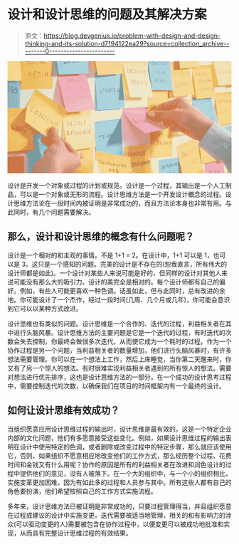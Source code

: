 # 设计和设计思维的问题及其解决方案

> 原文：<https://blog.devgenius.io/problem-with-design-and-design-thinking-and-its-solution-d7194122ea29?source=collection_archive---------0----------------------->

![](img/74cf96869ec14686219da23539628830.png)

设计是开发一个对象或过程的计划或规范。设计是一个过程，其输出是一个人工制品，可以是一个对象或无形的流程。设计思维方法是一个开发设计概念的过程。设计思维方法论在一段时间内被证明是非常成功的，而且方法论本身也非常有用。与此同时，有几个问题需要解决。

## 那么，设计和设计思维的概念有什么问题呢？

设计是一个相对的和主观的事情。不是 1+1 = 2。在设计中，1+1 可以是 1，也可以是 3。这只是一个感知的问题。完美的设计是不存在的(恕我直言，所有伟大的设计师都是如此)。一个设计对某些人来说可能是好的，但同样的设计对其他人来说可能没有那么大的吸引力。设计的美完全是相对的。每个设计师都有自己的偏好。例如，有些人可能更喜欢一种色调。话虽如此，但与此同时，总有改进的余地。你可能设计了一个杰作，经过一段时间(几周、几个月或几年)，你可能会意识到它可以以某种方式改进。

设计思维也有类似的问题。设计思维是一个合作的、迭代的过程，利益相关者在其中进行头脑风暴。设计思维方法的主要问题是它是一个迭代的过程，有时迭代的次数会失去控制，你最终会做很多次迭代，从而使它成为一个耗时的过程。作为一个协作过程是另一个问题，当利益相关者的数量增加，他们进行头脑风暴时，有许多想法需要管理。你可以在一个想法上工作，然后上床睡觉，当你第二天醒来时，你又有了另一个惊人的想法。有时很难实现利益相关者遇到的所有惊人的想法。需要对想法进行优先排序，这也是设计思维方法的一部分。在一个成功的设计思考过程中，需要控制迭代的次数，以确保我们在项目的时间框架内有一个最终的设计。

## 如何让设计思维有效成功？

当组织愿意应用设计思维过程的输出时，设计思维是最有效的。这是一个特定企业内部的文化问题，他们有多愿意接受这些变化。例如，如果设计思维过程的输出表明在设计中使用特定的色调，或者删除或改变过程中的特定步骤，那么就应该使用它，否则，如果组织不愿意相应地改变他们的工作方式，那么经历整个过程、花费时间和金钱又有什么用呢？协作的原因是所有的利益相关者在改进和润色设计的过程中提供他们的意见，没有人被落下。在一个大的组织中，与一个小的组织相比，实施变革更加困难，因为有如此多的过程和人员参与其中。所有这些人都有自己的角色要扮演，他们希望按照自己的工作方式实施流程。

多年来，设计思维方法已被证明是非常成功的，只要过程管理得当，并且组织愿意在过程或建议的设计中实施变更。迭代需要被适当地管理，相关的和有影响力的涉众(可以驱动变更的人)需要被包含在协作过程中，以便变更可以被成功地批准和实现，从而具有完整设计思维过程的有效结果。